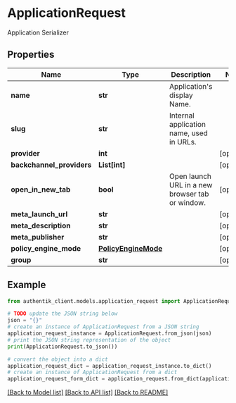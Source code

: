 # ApplicationRequest

Application Serializer

## Properties

Name | Type | Description | Notes
------------ | ------------- | ------------- | -------------
**name** | **str** | Application&#39;s display Name. | 
**slug** | **str** | Internal application name, used in URLs. | 
**provider** | **int** |  | [optional] 
**backchannel_providers** | **List[int]** |  | [optional] 
**open_in_new_tab** | **bool** | Open launch URL in a new browser tab or window. | [optional] 
**meta_launch_url** | **str** |  | [optional] 
**meta_description** | **str** |  | [optional] 
**meta_publisher** | **str** |  | [optional] 
**policy_engine_mode** | [**PolicyEngineMode**](PolicyEngineMode.md) |  | [optional] 
**group** | **str** |  | [optional] 

## Example

```python
from authentik_client.models.application_request import ApplicationRequest

# TODO update the JSON string below
json = "{}"
# create an instance of ApplicationRequest from a JSON string
application_request_instance = ApplicationRequest.from_json(json)
# print the JSON string representation of the object
print(ApplicationRequest.to_json())

# convert the object into a dict
application_request_dict = application_request_instance.to_dict()
# create an instance of ApplicationRequest from a dict
application_request_form_dict = application_request.from_dict(application_request_dict)
```
[[Back to Model list]](../README.md#documentation-for-models) [[Back to API list]](../README.md#documentation-for-api-endpoints) [[Back to README]](../README.md)



